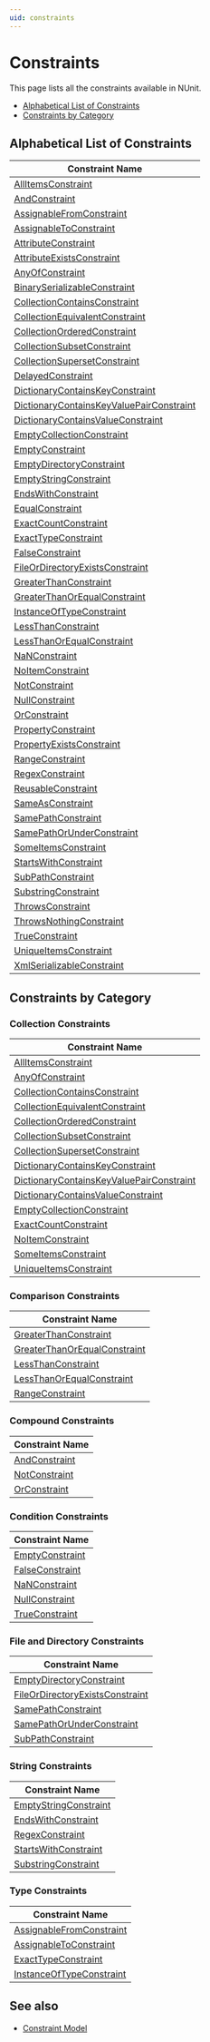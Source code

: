 ```yaml
---
uid: constraints
---
```


# Constraints

This page lists all the constraints available in NUnit.

* [Alphabetical List of Constraints](#alphabetical-list-of-constraints)
* [Constraints by Category](#constraints-by-category)

## Alphabetical List of Constraints

| Constraint Name                       |
| ------------------------------------- |
| [AllItemsConstraint](AllItemsConstraint.md)               |
| [AndConstraint](AndConstraint.md)                    |
| [AssignableFromConstraint](AssignableFromConstraint.md)         |
| [AssignableToConstraint](AssignableToConstraint.md)           |
| [AttributeConstraint](AttributeConstraint.md)              |
| [AttributeExistsConstraint](AttributeExistsConstraint.md)        |
| [AnyOfConstraint](AnyOfConstraint.md)                  |
| [BinarySerializableConstraint](BinarySerializableConstraint.md)     |
| [CollectionContainsConstraint](CollectionContainsConstraint.md)     |
| [CollectionEquivalentConstraint](CollectionEquivalentConstraint.md)   |
| [CollectionOrderedConstraint](CollectionOrderedConstraint.md)      |
| [CollectionSubsetConstraint](CollectionSubsetConstraint.md)       |
| [CollectionSupersetConstraint](CollectionSupersetConstraint.md)     |
| [DelayedConstraint](DelayedConstraint.md)                |
| [DictionaryContainsKeyConstraint](DictionaryContainsKeyConstraint.md)  |
| [DictionaryContainsKeyValuePairConstraint](DictionaryContainsKeyValuePairConstraint.md)  |
| [DictionaryContainsValueConstraint](DictionaryContainsValueConstraint.md)|
| [EmptyCollectionConstraint](EmptyCollectionConstraint.md)        |
| [EmptyConstraint](EmptyConstraint.md)                  |
| [EmptyDirectoryConstraint](EmptyDirectoryConstraint.md)         |
| [EmptyStringConstraint](EmptyStringConstraint.md)            |
| [EndsWithConstraint](EndsWithConstraint.md)               |
| [EqualConstraint](EqualConstraint.md)                  |
| [ExactCountConstraint](ExactCountConstraint.md)             |
| [ExactTypeConstraint](ExactTypeConstraint.md)              |
| [FalseConstraint](FalseConstraint.md)                  |
| [FileOrDirectoryExistsConstraint](FileOrDirectoryExistsConstraint.md)  |
| [GreaterThanConstraint](GreaterThanConstraint.md)            |
| [GreaterThanOrEqualConstraint](GreaterThanOrEqualConstraint.md)     |
| [InstanceOfTypeConstraint](InstanceOfTypeConstraint.md)         |
| [LessThanConstraint](LessThanConstraint.md)               |
| [LessThanOrEqualConstraint](LessThanOrEqualConstraint.md)        |
| [NaNConstraint](NaNConstraint.md)                    |
| [NoItemConstraint](NoItemConstraint.md)                 |
| [NotConstraint](NotConstraint.md)                    |
| [NullConstraint](NullConstraint.md)                   |
| [OrConstraint](OrConstraint.md)                     |
| [PropertyConstraint](PropertyConstraint.md)               |
| [PropertyExistsConstraint](PropertyExistsConstraint.md)         |
| [RangeConstraint](RangeConstraint.md)                  |
| [RegexConstraint](RegexConstraint.md)                  |
| [ReusableConstraint](ReusableConstraint.md)               |
| [SameAsConstraint](SameAsConstraint.md)                 |
| [SamePathConstraint](SamePathConstraint.md)               |
| [SamePathOrUnderConstraint](SamePathOrUnderConstraint.md)        |
| [SomeItemsConstraint](SomeItemsConstraint.md)              |
| [StartsWithConstraint](StartsWithConstraint.md)             |
| [SubPathConstraint](SubPathConstraint.md)                |
| [SubstringConstraint](SubstringConstraint.md)              |
| [ThrowsConstraint](ThrowsConstraint.md)                 |
| [ThrowsNothingConstraint](ThrowsNothingConstraint.md)          |
| [TrueConstraint](TrueConstraint.md)                   |
| [UniqueItemsConstraint](UniqueItemsConstraint.md)            |
| [XmlSerializableConstraint](XmlSerializableConstraint.md)        |

## Constraints by Category

### Collection Constraints

| Constraint Name                      |
| -------------------------------------|
| [AllItemsConstraint](AllItemsConstraint.md)               |
| [AnyOfConstraint](AnyOfConstraint.md)                  |
| [CollectionContainsConstraint](CollectionContainsConstraint.md)     |
| [CollectionEquivalentConstraint](CollectionEquivalentConstraint.md)   |
| [CollectionOrderedConstraint](CollectionOrderedConstraint.md)      |
| [CollectionSubsetConstraint](CollectionSubsetConstraint.md)       |
| [CollectionSupersetConstraint](CollectionSupersetConstraint.md)     |
| [DictionaryContainsKeyConstraint](DictionaryContainsKeyConstraint.md)  |
| [DictionaryContainsKeyValuePairConstraint](DictionaryContainsKeyValuePairConstraint.md)  |
| [DictionaryContainsValueConstraint](DictionaryContainsValueConstraint.md)|
| [EmptyCollectionConstraint](EmptyCollectionConstraint.md)        |
| [ExactCountConstraint](ExactCountConstraint.md)             |
| [NoItemConstraint](NoItemConstraint.md)                 |
| [SomeItemsConstraint](SomeItemsConstraint.md)              |
| [UniqueItemsConstraint](UniqueItemsConstraint.md)            |

### Comparison Constraints

| Constraint Name                      |
| -------------------------------------|
| [GreaterThanConstraint](GreaterThanConstraint.md)            |
| [GreaterThanOrEqualConstraint](GreaterThanOrEqualConstraint.md)     |
| [LessThanConstraint](LessThanConstraint.md)               |
| [LessThanOrEqualConstraint](LessThanOrEqualConstraint.md)        |
| [RangeConstraint](RangeConstraint.md)                  |

### Compound Constraints

| Constraint Name                      |
| -------------------------------------|
| [AndConstraint](AndConstraint.md)                    |
| [NotConstraint](NotConstraint.md)                    |
| [OrConstraint](OrConstraint.md)                     |

### Condition Constraints

| Constraint Name                      |
| -------------------------------------|
| [EmptyConstraint](EmptyConstraint.md)                  |
| [FalseConstraint](FalseConstraint.md)                  |
| [NaNConstraint](NaNConstraint.md)                    |
| [NullConstraint](NullConstraint.md)                   |
| [TrueConstraint](TrueConstraint.md)                   |

### File and Directory Constraints

| Constraint Name                      |
| -------------------------------------|
| [EmptyDirectoryConstraint](EmptyDirectoryConstraint.md)         |
| [FileOrDirectoryExistsConstraint](FileOrDirectoryExistsConstraint.md)  |
| [SamePathConstraint](SamePathConstraint.md)               |
| [SamePathOrUnderConstraint](SamePathOrUnderConstraint.md)        |
| [SubPathConstraint](SubPathConstraint.md)                |

### String Constraints

| Constraint Name                      |
| -------------------------------------|
| [EmptyStringConstraint](EmptyStringConstraint.md)            |
| [EndsWithConstraint](EndsWithConstraint.md)               |
| [RegexConstraint](RegexConstraint.md)                  |
| [StartsWithConstraint](StartsWithConstraint.md)             |
| [SubstringConstraint](SubstringConstraint.md)              |

### Type Constraints

| Constraint Name                      |
| -------------------------------------|
| [AssignableFromConstraint](AssignableFromConstraint.md)         |
| [AssignableToConstraint](AssignableToConstraint.md)           |
| [ExactTypeConstraint](ExactTypeConstraint.md)              |
| [InstanceOfTypeConstraint](InstanceOfTypeConstraint.md)         |

## See also

* [Constraint Model](xref:constraintmodel)
